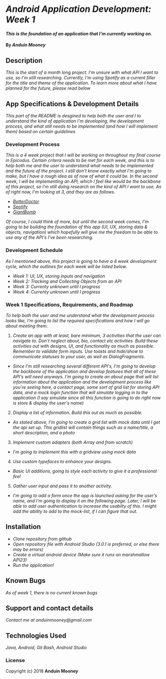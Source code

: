 # _Android Application Development: Week 1_

#### _This is the foundation of an application that I'm currently working on._

#### By _**Anduin Mooney**_

## Description

_This is the start of a month long project. I'm unsure with what API I want to use, so I'm still researching. Currently, I'm using Spotify as a current filler for the title and theme of the application. To learn more about what I have planned for the future, please read below_

## App Specifications & Development Details

_This part of the README is desgined to help both the user and I to understand the kind of application I'm developing, the development process, and what still needs to be implemented (and how I will implement them) based on certain guidelines_

### Development Process

_This is a 4 week project that I will be working on throughout my final course in Epicodus. Certain critera needs to be met for each week, and this is to help both me and the user to understand what needs to be implemented and the future of the project. I still don't know exactly what I'm going to make, but I have a rough idea as of now of what it could be. In the second week, I will be implementing an API, which I feel like would be the backbone of this project, so I'm still doing research on the kind of API I want to use. As of right now, I'm looking at 3, and they are as follows._
* _[BetterDoctor](https://developer.betterdoctor.com/)_
* _[Spotify](https://developer.spotify.com/web-api/)_
* _[GiantBomb](https://www.giantbomb.com/api/)_

_Of course, I could think of more, but until the second week comes, I'm going to be building the foundation of this app (UI, UX, storing data & objects, navigation) which hopefully will give me the freedom to be able to use any of the API's I've been researching._

### Development Schedule

_As I mentioned above, this project is going to have a 4 week development cycle, which the outlines for each week will be listed below._

* _Week 1: UI, UX, storing inputs and navigation_
* _Week 2: Tracking and Collecting Objects from an API_
* _Week 3: Currenty unknown until I progress_
* _Week 4: Currenty unknown until I progress_

### Week 1 Specifications, Requirements, and Roadmap
_To help both the user and me understand what the development process looks like, I'm going to list the required specifications and how I will go about meeting them._

1. _Create an app with at least, bare minimum, 3 activities that the user can navigate to. Don't neglect about, bio, contact etc activities. Build these activities out with designs, UI, and functionality as much as possible. Remember to validate form inputs. Use toasts and hide/show to communicate statuses to your user, as well as DialogFragments._

* _Since I'm still researching several different API's, I'm going to develop the backbone of the application and develop features that all of these API's will need anyways. I'm going to create an about page that will list information about the application and the development process like you're seeing here, a contact page, some sort of grid list for storing API data, and a mock login function that will simulate logging in to the application (I say simulate since all this function is going to do right now is store & display the user's name)_

2. _Display a list of information. Build this out as much as possible._
* _As stated above, I'm going to create a grid list with mock data until I get the api set up. This gridlist will contain things such as a name/title, a short description, and a photo_

3. _Implement custom adapters (both Array and from scratch)_
* _I'm going to implement this with a gridview using mock data_
4. _Use custom typefaces to enhance your designs._
* _Basic UI additions, going to style each activity to give it a professional feel_
5. _Gather user input and pass it to another activity._
* _I'm going to add a form once the app is launched asking for the user's name, and I'm going to display it on the following page. Later, I will be able to add user authentication to increase the usabilty of this. I might add the ability to add to the mock-list, if I can figure that out._

## Installation
* _Clone repository from github_
* _Open repository file with Android Studio (3.0.1 is preferred, or else there may be errors)_
* _Create a virtual android device (Make sure it runs on marshmallow API23)_
* _Run the application!_

## Known Bugs

_As of week 1, there is no current known bugs_

## Support and contact details

_Contact me at anduinmooney@gmail.com_

## Technologies Used

_Java, Android, Git Bash, Android Studio_

### License

Copyright (c) 2018 **Anduin Mooney**


